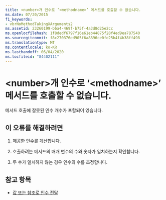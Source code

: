 ```yaml
---
title: <number>개 인수로 ‘<methodname>’ 메서드를 호출할 수 없습니다.
ms.date: 07/20/2015
f1_keywords:
- vbrNoMethodTakingXArguments2
ms.assetid: 23260199-b6a4-469f-b75f-4a3d8d25e2cc
ms.openlocfilehash: 1f8dedf6797f16e61eb44875f28f4ed9ea787540
ms.sourcegitcommit: f8c270376ed905f6a8896ce0fe25b4f4b38ff498
ms.translationtype: MT
ms.contentlocale: ko-KR
ms.lasthandoff: 06/04/2020
ms.locfileid: "84402111"
---
```

# <a name="method-methodname-cannot-be-called-with-number-arguments"></a>\<number>개 인수로 ‘\<methodname>’ 메서드를 호출할 수 없습니다.
메서드 호출에 잘못된 인수 개수가 포함되어 있습니다.  
  
## <a name="to-correct-this-error"></a>이 오류를 해결하려면  
  
1. 제공한 인수를 계산합니다.  
  
2. 호출하려는 메서드의 매개 변수의 수와 숫자가 일치하는지 확인합니다.  
  
3. 두 수가 일치하지 않는 경우 인수의 수를 조정합니다.  
  
## <a name="see-also"></a>참고 항목

- [값 또는 참조로 인수 전달](../programming-guide/language-features/procedures/passing-arguments-by-value-and-by-reference.md)
